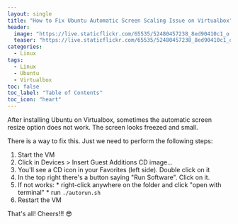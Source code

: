 ```yaml
---
layout: single
title: "How to Fix Ubuntu Automatic Screen Scaling Issue on Virtualbox"
header:
  image: "https://live.staticflickr.com/65535/52480457238_8ed90410c1_o.png"
  teaser: "https://live.staticflickr.com/65535/52480457238_8ed90410c1_o.png"
categories:
  - Linux
tags:
  - Linux
  - Ubuntu
  - Virtualbox
toc: false
toc_label: "Table of Contents"
toc_icon: "heart"
---
```



After installing Ubuntu on Virtualbox, sometimes the automatic screen resize option does not work. The screen looks freezed and small.

There is a way to fix this. Just we need to perform the following steps:

1.  Start the VM
2. Click in Devices > Insert Guest Additions CD image...
3.  You'll see a CD icon in your Favorites (left side). Double click on it
4. In the top right there's a button saying "Run Software". Click on it.
5. If not works:
		* right-click anywhere on the folder and click "open with terminal"
		* run `./autorun.sh`
6. Restart the VM

That's all! Cheers!!! :sunglasses:
<!--stackedit_data:
eyJoaXN0b3J5IjpbLTczNjQyMjE1OF19
-->